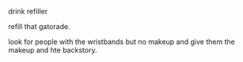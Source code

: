 drink refiller

refill that gatorade.

look for people with the wristbands but no makeup and give them the makeup and hte backstory. 


